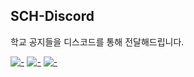 ## SCH-Discord
학교 공지들을 디스코드를 통해 전달해드립니다.

[![-](https://github-readme-stats.vercel.app/api/pin/?show_owner=true&theme=nord&username=SCH-Discord&repo=Docker)](https://github.com/SCH-Discord/Docker)
[![-](https://github-readme-stats.vercel.app/api/pin/?show_owner=true&theme=nord&username=SCH-Discord&repo=Web)](https://github.com/SCH-Discord/Web)
[![-](https://github-readme-stats.vercel.app/api/pin/?show_owner=true&theme=nord&username=SCH-Discord&repo=NoticeNotifier)](https://github.com/SCH-Discord/NoticeNotifier)
